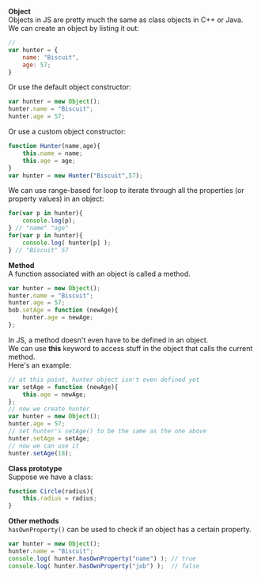 **Object**  
Objects in JS are pretty much the same as class objects in C++ or Java.  
We can create an object by listing it out:  
```js
//
var hunter = {
    name: "Biscuit",
    age: 57;
}
```
Or use the default object constructor:
```js
var hunter = new Object();
hunter.name = "Biscuit";
hunter.age = 57;
```
Or use a custom object constructor:  
```js
function Hunter(name,age){
    this.name = name;
    this.age = age;
}
var hunter = new Hunter("Biscuit",57);
```
We can use range-based for loop to iterate through all the properties (or property values) in an object:  
```js
for(var p in hunter){
    console.log(p);
} // "name" "age"
for(var p in hunter){
    console.log( hunter[p] );
} // "Biscuit" 57
```
**Method**  
A function associated with an object is called a method.  
```js
var hunter = new Object();
hunter.name = "Biscuit";
hunter.age = 57;
bob.setAge = function (newAge){
    hunter.age = newAge;
};
```
In JS, a method doesn't even have to be defined in an object.  
We can use **this** keyword to access stuff in the object that calls the current method.  
Here's an example:  
```js
// at this point, hunter object isn't even defined yet
var setAge = function (newAge){
    this.age = newAge;
};
// now we create hunter
var hunter = new Object();
hunter.age = 57;
// set hunter's setAge() to be the same as the one above
hunter.setAge = setAge; 
// now we can use it
hunter.setAge(18);
```

**Class prototype**  
Suppose we have a class: 
```js
function Circle(radius){
    this.radius = radius;
}
```


**Other methods**  
`hasOwnProperty()` can be used to check if an object has a certain property.  
```js
var hunter = new Object();
hunter.name = "Biscuit";
console.log( hunter.hasOwnProperty("name") ); // true
console.log( hunter.hasOwnProperty("job") );  // false
```
